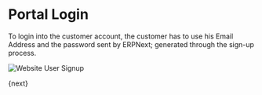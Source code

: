 <!-- add-breadcrumbs -->
# Portal Login

To login into the customer account, the customer has to use his Email Address and
the password sent by ERPNext; generated through the sign-up process.

<img class="screenshot" alt="Website User Signup" src="{{docs_base_url}}/v13/assets/img/website/website-login.png">

{next}

